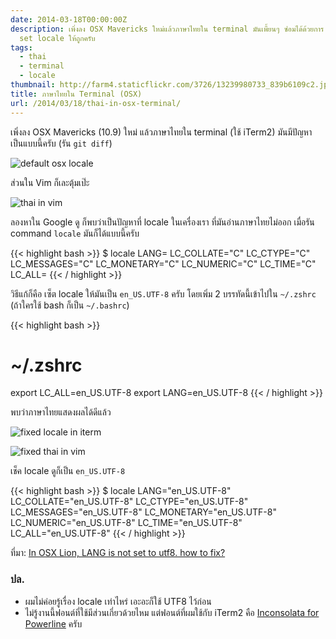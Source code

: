 ```yaml
---
date: 2014-03-18T00:00:00Z
description: เพิ่งลง OSX Mavericks ใหม่แล้วภาษาไทยใน terminal มันเพี้ยนๆ ซ่อมได้ด้วยการ
  set locale ให้ถูกครับ
tags:
  - thai
  - terminal
  - locale
thumbnail: http://farm4.staticflickr.com/3726/13239980733_839b6109c2.jpg
title: ภาษาไทยใน Terminal (OSX)
url: /2014/03/18/thai-in-osx-terminal/
---
```


เพิ่งลง OSX Mavericks (10.9) ใหม่ แล้วภาษาไทยใน terminal (ใช้ iTerm2) มันมีปัญหา เป็นแบบนี้ครับ (รัน `git diff`)

![default osx locale](http://farm4.staticflickr.com/3726/13239980733_839b6109c2_z.jpg)

ส่วนใน Vim ก็เละตุ้มเป๊ะ

![thai in vim](http://farm3.staticflickr.com/2843/13239831945_496eab8158_z.jpg)

ลองหาใน Google ดู ก็พบว่าเป็นปัญหาที่ locale ในเครื่องเรา ที่มันอ่านภาษาไทยไม่ออก เมื่อรัน command `locale` มันก็ได้แบบนี้ครับ

{{< highlight bash >}}
$ locale
LANG=
LC_COLLATE="C"
LC_CTYPE="C"
LC_MESSAGES="C"
LC_MONETARY="C"
LC_NUMERIC="C"
LC_TIME="C"
LC_ALL=
{{< / highlight >}}

วิธีแก้ก็คือ เซ็ต locale ให้มันเป็น `en_US.UTF-8` ครับ โดยเพิ่ม 2 บรรทัดนี้เข้าไปใน `~/.zshrc` (ถ้าใครใช้ bash ก็เป็น `~/.bashrc`)

{{< highlight bash >}}
# ~/.zshrc
export LC_ALL=en_US.UTF-8
export LANG=en_US.UTF-8
{{< / highlight >}}

พบว่าภาษาไทยแสดงผลได้ดีแล้ว

![fixed locale in iterm](http://farm8.staticflickr.com/7237/13239980853_6c9f68cffd_z.jpg)

![fixed thai in vim](http://farm4.staticflickr.com/3831/13239980653_940c67005c_z.jpg)

เช็ค locale ดูก็เป็น `en_US.UTF-8`

{{< highlight bash >}}
$ locale
LANG="en_US.UTF-8"
LC_COLLATE="en_US.UTF-8"
LC_CTYPE="en_US.UTF-8"
LC_MESSAGES="en_US.UTF-8"
LC_MONETARY="en_US.UTF-8"
LC_NUMERIC="en_US.UTF-8"
LC_TIME="en_US.UTF-8"
LC_ALL="en_US.UTF-8"
{{< / highlight >}}

ที่มา: [In OSX Lion, LANG is not set to utf8. how to fix?](http://stackoverflow.com/questions/7165108/in-osx-lion-lang-is-not-set-to-utf8-how-fix)

### ปล.
- ผมไม่ค่อยรู้เรื่อง locale เท่าไหร่ เอะอะก็ใช้ UTF8 ไว้ก่อน
- ไม่รู้งานนี้ฟอนต์ที่ใช้มีส่วนเกี่ยวด้วยไหม แต่ฟอนต์ที่ผมใช้กับ iTerm2 คือ [Inconsolata for Powerline](https://github.com/Lokaltog/powerline-fonts/tree/master/Inconsolata) ครับ

